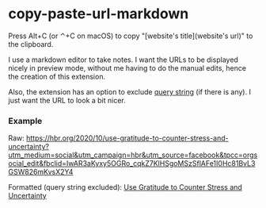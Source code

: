 # copy-paste-url-markdown
Press Alt+C (or ⌃+C on macOS) to copy "[website's title](website's url)" to the clipboard.

I use a markdown editor to take notes. I want the URLs to be displayed nicely in preview mode, without me having to do the manual edits, hence the creation of this extension.

Also, the extension has an option to exclude [query string](https://en.wikipedia.org/wiki/Query_string) (if there is any). I just want the URL to look a bit nicer.

### Example

Raw: https://hbr.org/2020/10/use-gratitude-to-counter-stress-and-uncertainty?utm_medium=social&utm_campaign=hbr&utm_source=facebook&tpcc=orgsocial_edit&fbclid=IwAR3aKyxy5OGRo_cqkZ7KlHSgoMSzSflAFe1I0Hc81BvL3GSW826mKvsX2Y4

Formatted (query string excluded): [Use Gratitude to Counter Stress and Uncertainty](https://hbr.org/2020/10/use-gratitude-to-counter-stress-and-uncertainty)
